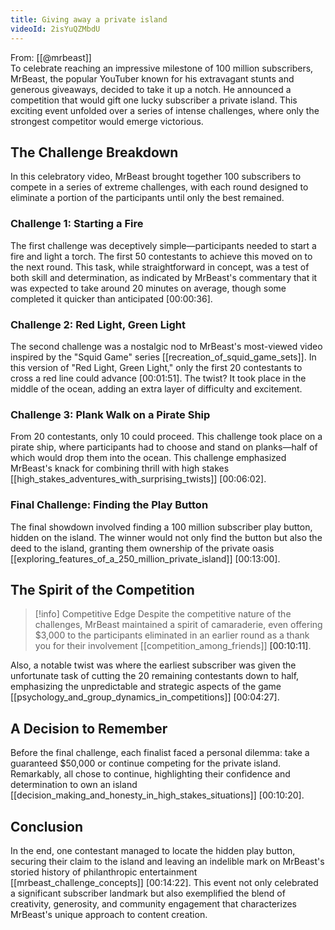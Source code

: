 ```yaml
---
title: Giving away a private island
videoId: 2isYuQZMbdU
---
```


From: [[@mrbeast]] <br/> 
To celebrate reaching an impressive milestone of 100 million subscribers, MrBeast, the popular YouTuber known for his extravagant stunts and generous giveaways, decided to take it up a notch. He announced a competition that would gift one lucky subscriber a private island. This exciting event unfolded over a series of intense challenges, where only the strongest competitor would emerge victorious.

## The Challenge Breakdown

In this celebratory video, MrBeast brought together 100 subscribers to compete in a series of extreme challenges, with each round designed to eliminate a portion of the participants until only the best remained.

### Challenge 1: Starting a Fire
The first challenge was deceptively simple—participants needed to start a fire and light a torch. The first 50 contestants to achieve this moved on to the next round. This task, while straightforward in concept, was a test of both skill and determination, as indicated by MrBeast's commentary that it was expected to take around 20 minutes on average, though some completed it quicker than anticipated <a class="yt-timestamp" data-t="00:00:36">[00:00:36]</a>.

### Challenge 2: Red Light, Green Light
The second challenge was a nostalgic nod to MrBeast's most-viewed video inspired by the "Squid Game" series [[recreation_of_squid_game_sets]]. In this version of "Red Light, Green Light," only the first 20 contestants to cross a red line could advance <a class="yt-timestamp" data-t="00:01:51">[00:01:51]</a>. The twist? It took place in the middle of the ocean, adding an extra layer of difficulty and excitement.

### Challenge 3: Plank Walk on a Pirate Ship
From 20 contestants, only 10 could proceed. This challenge took place on a pirate ship, where participants had to choose and stand on planks—half of which would drop them into the ocean. This challenge emphasized MrBeast's knack for combining thrill with high stakes [[high_stakes_adventures_with_surprising_twists]] <a class="yt-timestamp" data-t="00:06:02">[00:06:02]</a>.

### Final Challenge: Finding the Play Button
The final showdown involved finding a 100 million subscriber play button, hidden on the island. The winner would not only find the button but also the deed to the island, granting them ownership of the private oasis [[exploring_features_of_a_250_million_private_island]] <a class="yt-timestamp" data-t="00:13:00">[00:13:00]</a>.

## The Spirit of the Competition

> [!info] Competitive Edge
> Despite the competitive nature of the challenges, MrBeast maintained a spirit of camaraderie, even offering $3,000 to the participants eliminated in an earlier round as a thank you for their involvement [[competition_among_friends]] <a class="yt-timestamp" data-t="00:10:11">[00:10:11]</a>.

Also, a notable twist was where the earliest subscriber was given the unfortunate task of cutting the 20 remaining contestants down to half, emphasizing the unpredictable and strategic aspects of the game [[psychology_and_group_dynamics_in_competitions]] <a class="yt-timestamp" data-t="00:04:27">[00:04:27]</a>.

## A Decision to Remember

Before the final challenge, each finalist faced a personal dilemma: take a guaranteed $50,000 or continue competing for the private island. Remarkably, all chose to continue, highlighting their confidence and determination to own an island [[decision_making_and_honesty_in_high_stakes_situations]] <a class="yt-timestamp" data-t="00:10:20">[00:10:20]</a>.

## Conclusion

In the end, one contestant managed to locate the hidden play button, securing their claim to the island and leaving an indelible mark on MrBeast's storied history of philanthropic entertainment [[mrbeast_challenge_concepts]] <a class="yt-timestamp" data-t="00:14:22">[00:14:22]</a>. This event not only celebrated a significant subscriber landmark but also exemplified the blend of creativity, generosity, and community engagement that characterizes MrBeast's unique approach to content creation.